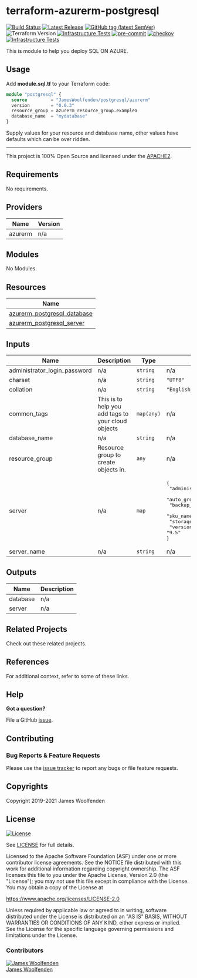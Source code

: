 # terraform-azurerm-postgresql

[![Build Status](https://github.com/JamesWoolfenden/terraform-azurerm-postgresql/workflows/Verify%20and%20Bump/badge.svg?branch=master)](https://github.com/JamesWoolfenden/terraform-azurerm-postgresql)
[![Latest Release](https://img.shields.io/github/release/JamesWoolfenden/terraform-azurerm-postgresql.svg)](https://github.com/JamesWoolfenden/terraform-azurerm-postgresql/releases/latest)
[![GitHub tag (latest SemVer)](https://img.shields.io/github/tag/JamesWoolfenden/terraform-azurerm-postgresql.svg?label=latest)](https://github.com/JamesWoolfenden/terraform-azurerm-postgresql/releases/latest)
![Terraform Version](https://img.shields.io/badge/tf-%3E%3D0.14.0-blue.svg)
[![Infrastructure Tests](https://www.bridgecrew.cloud/badges/github/JamesWoolfenden/terraform-azurerm-postgresql/cis_aws)](https://www.bridgecrew.cloud/link/badge?vcs=github&fullRepo=JamesWoolfenden%2Fterraform-azurerm-postgresql&benchmark=CIS+AWS+V1.2)
[![pre-commit](https://img.shields.io/badge/pre--commit-enabled-brightgreen?logo=pre-commit&logoColor=white)](https://github.com/pre-commit/pre-commit)
[![checkov](https://img.shields.io/badge/checkov-verified-brightgreen)](https://www.checkov.io/)
[![Infrastructure Tests](https://www.bridgecrew.cloud/badges/github/jameswoolfenden/terraform-azurerm-postgresql/general)](https://www.bridgecrew.cloud/link/badge?vcs=github&fullRepo=JamesWoolfenden%2Fterraform-azurerm-postgresql&benchmark=INFRASTRUCTURE+SECURITY)

This is module to help you deploy SQL ON AZURE.

## Usage

Add **module.sql.tf** to your Terraform code:

```terraform
module "postgresql" {
  source         = "JamesWoolfenden/postgresql/azurerm"
  version        = "0.0.3"
  resource_group = azurerm_resource_group.examplea
  database_name  = "mydatabase"
}
```

Supply values for your resource and database name, other values have defaults which can be over ridden.

---

This project is 100% Open Source and licensed under the [APACHE2](LICENSE).

<!-- BEGINNING OF PRE-COMMIT-TERRAFORM DOCS HOOK -->
## Requirements

No requirements.

## Providers

| Name | Version |
|------|---------|
| azurerm | n/a |

## Modules

No Modules.

## Resources

| Name |
|------|
| [azurerm_postgresql_database](https://registry.terraform.io/providers/hashicorp/azurerm/latest/docs/resources/postgresql_database) |
| [azurerm_postgresql_server](https://registry.terraform.io/providers/hashicorp/azurerm/latest/docs/resources/postgresql_server) |

## Inputs

| Name | Description | Type | Default | Required |
|------|-------------|------|---------|:--------:|
| administrator\_login\_password | n/a | `string` | n/a | yes |
| charset | n/a | `string` | `"UTF8"` | no |
| collation | n/a | `string` | `"English_United States.1252"` | no |
| common\_tags | This is to help you add tags to your cloud objects | `map(any)` | n/a | yes |
| database\_name | n/a | `string` | n/a | yes |
| resource\_group | Resource group to create objects in. | `any` | n/a | yes |
| server | n/a | `map` | <pre>{<br>  "administrator_login": "psqladminun",<br>  "auto_grow_enabled": true,<br>  "backup_retention_days": 7,<br>  "sku_name": "B_Gen5_2",<br>  "storage_mb": 5120,<br>  "version": "9.5"<br>}</pre> | no |
| server\_name | n/a | `string` | n/a | yes |

## Outputs

| Name | Description |
|------|-------------|
| database | n/a |
| server | n/a |
<!-- END OF PRE-COMMIT-TERRAFORM DOCS HOOK -->

## Related Projects

Check out these related projects.

## References

For additional context, refer to some of these links.

## Help

**Got a question?**

File a GitHub [issue](https://github.com/JamesWoolfenden/terraform-azurerm-postgresql/issues).

## Contributing

### Bug Reports & Feature Requests

Please use the [issue tracker](https://github.com/JamesWoolfenden/terraform-azurerm-postgresql/issues) to report any bugs or file feature requests.

## Copyrights

Copyright 2019-2021 James Woolfenden

## License

[![License](https://img.shields.io/badge/License-Apache%202.0-blue.svg)](https://opensource.org/licenses/Apache-2.0)

See [LICENSE](LICENSE) for full details.

Licensed to the Apache Software Foundation (ASF) under one
or more contributor license agreements. See the NOTICE file
distributed with this work for additional information
regarding copyright ownership. The ASF licenses this file
to you under the Apache License, Version 2.0 (the
"License"); you may not use this file except in compliance
with the License. You may obtain a copy of the License at

<https://www.apache.org/licenses/LICENSE-2.0>

Unless required by applicable law or agreed to in writing,
software distributed under the License is distributed on an
"AS IS" BASIS, WITHOUT WARRANTIES OR CONDITIONS OF ANY
KIND, either express or implied. See the License for the
specific language governing permissions and limitations
under the License.

### Contributors

[![James Woolfenden][jameswoolfenden_avatar]][jameswoolfenden_homepage]<br/>[James Woolfenden][jameswoolfenden_homepage]

[jameswoolfenden_homepage]: https://github.com/jameswoolfenden
[jameswoolfenden_avatar]: https://github.com/jameswoolfenden.png?size=150
[github]: https://github.com/jameswoolfenden
[linkedin]: https://www.linkedin.com/in/jameswoolfenden/
[twitter]: https://twitter.com/JimWoolfenden
[share_twitter]: https://twitter.com/intent/tweet/?text=terraform-azurerm-postgresql&url=https://github.com/JamesWoolfenden/terraform-azurerm-postgresql
[share_linkedin]: https://www.linkedin.com/shareArticle?mini=true&title=terraform-azurerm-postgresql&url=https://github.com/JamesWoolfenden/terraform-azurerm-postgresql
[share_reddit]: https://reddit.com/submit/?url=https://github.com/JamesWoolfenden/terraform-azurerm-postgresql
[share_facebook]: https://facebook.com/sharer/sharer.php?u=https://github.com/JamesWoolfenden/terraform-azurerm-postgresql
[share_email]: mailto:?subject=terraform-azurerm-postgresql&body=https://github.com/JamesWoolfenden/terraform-azurerm-postgresql
